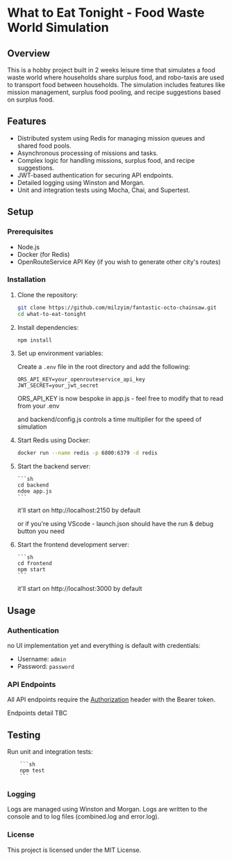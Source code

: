 # What to Eat Tonight - Food Waste World Simulation

## Overview

This is a hobby project built in 2 weeks leisure time that simulates a food waste world where households share surplus food, and robo-taxis are used to transport food between households. 
The simulation includes features like mission management, surplus food pooling, and recipe suggestions based on surplus food.

## Features

- Distributed system using Redis for managing mission queues and shared food pools.
- Asynchronous processing of missions and tasks.
- Complex logic for handling missions, surplus food, and recipe suggestions.
- JWT-based authentication for securing API endpoints.
- Detailed logging using Winston and Morgan.
- Unit and integration tests using Mocha, Chai, and Supertest.

## Setup

### Prerequisites

- Node.js
- Docker (for Redis)
- OpenRouteService API Key (if you wish to generate other city's routes)

### Installation

1.  Clone the repository:

    ```sh
    git clone https://github.com/milzyim/fantastic-octo-chainsaw.git
    cd what-to-eat-tonight
    ```

2.  Install dependencies:

    ```sh
    npm install
    ```

3.  Set up environment variables:

    Create a `.env` file in the root directory and add the following:

    ```env
    ORS_API_KEY=your_openrouteservice_api_key
    JWT_SECRET=your_jwt_secret
    ```

    ORS_API_KEY is now bespoke in app.js - feel free to modify that to read from your .env

    and backend/config.js controls a time multiplier for the speed of simulation

4.  Start Redis using Docker:

    ```sh
    docker run --name redis -p 6800:6379 -d redis
    ```

5.  Start the backend server:

        ```sh
        cd backend
        ndoe app.js
        ```

    it'll start on http://localhost:2150 by default

    or if you're using VScode - launch.json should have the run & debug button you need

6.  Start the frontend development server:

        ```sh
        cd frontend
        npm start
        ```

    it'll start on http://localhost:3000 by default

## Usage

### Authentication

no UI implementation yet and everything is default with credentials:

- Username: `admin`
- Password: `password`

### API Endpoints
All API endpoints require the [Authorization](http://_vscodecontentref_/1) header with the Bearer token.

Endpoints detail TBC

## Testing

Run unit and integration tests:

        ```sh
        npm test
        ```

### Logging

Logs are managed using Winston and Morgan. Logs are written to the console and to log files (combined.log and error.log).

### License

This project is licensed under the MIT License.
